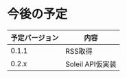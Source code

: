 # 今後の予定
| 予定バージョン | 内容              |
| ------------- | ----------------- |
| 0.1.1         | RSS取得           |
| 0.2.x         | Soleil API仮実装  |